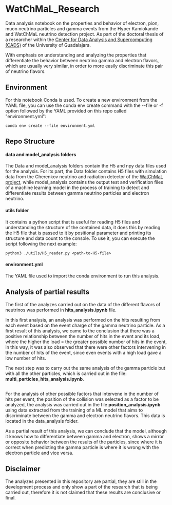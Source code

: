 # WatChMaL_Research
Data analysis notebook on the properties and behavior of electron, pion, muon neutrino particles and gamma events from the Hyper Kamiokande and WatChMaL neutrino detection project. As part of the doctoral thesis of a researcher within the [Center for Data Analysis and Supercomputing (CADS)](https://cgsait.udg.mx/cads) of the University of Guadalajara.

With emphasis on understanding and analyzing the properties that differentiate the behavior between neutrino gamma and electron flavors, which are usually very similar, in order to more easily discriminate this pair of neutrino flavors.

## Environment
For this notebook Conda is used. To create a new environment from the YAML file, you can use the conda env create command with the --file or -f option followed by the YAML provided on this repo called "environment.yml":

```
conda env create --file environment.yml
```

## Repo Structure

#### data and model_analysis folders
The Data and model_analysis folders contain the H5 and npy data files used for the analysis. For its part, the Data folder contains H5 files with simulation data from the Cherenkov neutrino and radiation detector of the [WatChMaL project](https://github.com/WatChMaL/WatChMaL), while model_analysis contains the output test and verification files of a machine learning model in the process of training to detect and differentiate results between gamma neutrino particles and electron neutrino.

#### utils folder
It contains a python script that is useful for reading H5 files and understanding the structure of the contained data, it does this by reading the H5 file that is passed to it by positional parameter and printing its structure and data count to the console.
To use it, you can execute the script following the next example:

```
python3 ./utils/H5_reader.py <path-to-H5-file>
```

#### environment.yml
The YAML file used to import the conda environment to run this analysis.


## Analysis of partial results
The first of the analyzes carried out on the data of the different flavors of neutrinos was performed in **hits_analysis.ipynb** file.

In this first analysis, an analysis was performed on the hits resulting from each event based on the event charge of the gamma neutrino particle. As a first result of this analysis, we came to the conclusion that there was a positive relationship between the number of hits in the event and its load, where the higher the load = the greater possible number of hits in the event, in this way, it was also observed that there were other factors intervening in the number of hits of the event, since even events with a high load gave a low number of hits.

The next step was to carry out the same analysis of the gamma particle but with all the other particles, which is carried out in the file: **multi_particles_hits_analysis.ipynb**.

##

For the analysis of other possible factors that intervene in the number of hits per event, the position of the collision was selected as a factor to be analyzed, the analysis was carried out in the file **position_analysis.ipynb** using data extracted from the training of a ML model that aims to discriminate between the gamma and electron neutrino flavors. This data is located in the data_analysis folder.

As a partial result of this analysis, we can conclude that the model, although it knows how to differentiate between gamma and electron, shows a mirror or opposite behavior between the results of the particles, since where it is correct when predicting the gamma particle is where it is wrong with the electron particle and vice versa.

## Disclaimer
The analyzes presented in this repository are partial, they are still in the development process and only show a part of the research that is being carried out, therefore it is not claimed that these results are conclusive or final.
